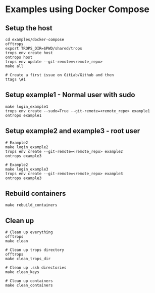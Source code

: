 # Examples using Docker Compose

## Setup the host

```
cd examples/docker-compose
offtrops
export TROPS_DIR=$PWD/shared/trops
trops env create host
ontrops host
trops env update --git-remote=<remote_repo>
make all

# Create a first issue on GitLab/Github and then
ttags \#1
```

## Setup example1 - Normal user with sudo

```
make login_example1
trops env create --sudo=True --git-remote=<remote_repo> example1
ontrops example1
```

## Setup example2 and example3 - root user

```
# Example2
make login_example2
trops env create --git-remote=<remote_repo> example2
ontrops example3

# Example2
make login_example3
trops env create --git-remote=<remote_repo> example3
ontrops example3
```

## Rebuild containers

```
make rebuild_containers
```

## Clean up

```
# Clean up everything
offtrops
make clean

# Clean up trops directory
offtrops
make clean_trops_dir

# Clean up .ssh directories
make clean_keys

# Clean up containers
make clean_containers
```
